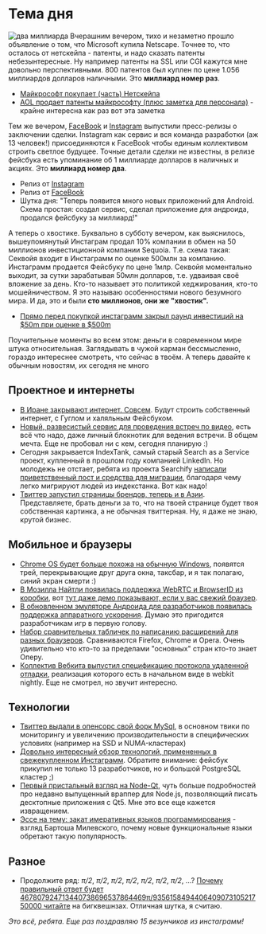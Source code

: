 # Тема дня

![два миллиарда](/images/posts/2bdollars.jpg)
Вчерашним вечером, тихо и незаметно прошло объявление о том, что Microsoft купила Netscape. Точнее то, что осталось от нетскейпа - патенты, и надо сказать патенты небезынтересные. Ну например патенты на SSL или CGI кажутся мне довольно перспективными.  800 патентов был куплен по цене 1.056 миллиардов долларов наличными. Это **миллиард номер раз**.

* [Майкрософт покупает (часть) Нетскейпа](http://allthingsd.com/20120409/attention-marc-andreessen-microsoft-just-bought-part-of-netscape/)
* [AOL продает патенты майкрософту (плюс заметка для персонала)](http://techcrunch.com/2012/04/09/aol-sells-800-patents-for-1-billion-to-microsoft-memo-to-staff/) - крайне интересна как раз вот эта заметка

Тем же вечером, [FaceBook](https://www.facebook.com/zuck/posts/10100318398827991) и [Instagram](http://blog.instagram.com/post/20785013897/instagram-facebook) выпустили пресс-релизы о заключении сделки. Instagram как сервис и вся команда разработки (аж 13 человек!) присоединяются к FaceBook чтобы единым коллективом строить светлое будущее. Точные детали сделки не известны, в релизе фейсбука есть упоминание об 1 миллиарде долларов в наличных и акциях. Это **миллиард номер два**.

* Релиз от [Instagram](http://blog.instagram.com/post/20785013897/instagram-facebook)
* Релиз от [FaceBook](https://www.facebook.com/zuck/posts/10100318398827991)
* Шутка дня: "Теперь появится много новых приложений для Android. Схема простая: создал сервис, сделал приложение для андроида, продался фейсбуку за миллиард!"

А теперь о хвостике. Буквально в субботу вечером, как выяснилось, вышеупомянутый Инстаграм продал 10% компании в обмен на 50 миллионов инвестиционной компании Sequoia. Т.е. схема такая: Секвойя входит в Инстаграмм по оценке 500млн за компанию. Инстаграмм продается Фейсбуку по цене 1млр. Секвойя моментально выходит, за сутки зарабатывая 50млн долларов, т.е. удваивая своё вложение за день. Кто-то называет это политикой хеджирования, кто-то мошейничеством. Я это называю особенностями нового безумного мира. И да, это и были **сто миллионов, они же "хвостик".**

* [Прямо перед покупкой инстаграмм закрыл раунд инвестиций на $50m при оценке в $500m](http://techcrunch.com/2012/04/09/right-before-acquisition-instagram-closed-50m-at-a-500m-valuation-from-sequoia-thrive-greylock-and-benchmark/)

Поучительные моменты во всем этом: деньги в современном мире штука относительная. Заглядывать в чужой карман бессмысленно, гораздо интереснее смотреть, что сейчас в твоём. А теперь давайте к обычным новостям, их сегодня не много

## Проектное и интернеты
* [В Иране закрывают интернет. Совсем](http://img.ibtimes.com/www/articles/20120409/325415_iran-internet-intranet-censorhip-freedom-tehran-google.htm). Будут строить собственный интернет, с Гуглом и халяльным Фейсбуком.
* [Новый, развесистый сервис для проведения встреч по видео](http://meetings.io/), есть всё что надо, даже личный блокнотик для ведения встречи. В общем мечта. Еще не пробовал ни с кем, сегодня планирую :)
* Сегодня закрывается IndexTank, самый старый Search as a Service проект, купленный в прошлом году компанией LinkedIn. Но молодежь не отстает, ребята из проекта Searchify [написали приветственный пост и средства для миграции](http://blog.searchify.com/2012/04/indextank-closes-24-hours-searchify-has-your-back/), благодаря чему легко мигрируют людей из индекстанка. Вот как надо!
* [Твиттер запустил страницы брендов, теперь и в Азии](http://thenextweb.com/asia/2012/04/09/twitter-introduces-brand-pages-in-japan-a-first-for-asia/). Представляете, брать деньги за то, что на твоей странице будет твоя собственная картинка, а не обычная твиттерная. Ну, я даже не знаю, крутой бизнес.

## Мобильное и браузеры
* [Chrome OS будет больше похожа на обычную Windows](http://techcrunch.com/2012/04/09/googles-chrome-os-will-soon-look-more-like-windows-than-a-browser/), появятся трей, перекрывающие друг друга окна, таксбар, и я так полагаю, синий экран смерти :)
* [В Мозилла Найтли появилась поддержка WebRTC и BrowserID из коробки](http://techcrunch.com/2012/04/09/future-versions-of-firefox-could-feature-built-in-video-chat/), вот [тут даже демо показывают, если у вас свежий браузер](http://hacks.mozilla.org/2012/04/webrtc-efforts-underway-at-mozilla/).
* [В обновленном эмуляторе Андроида для разработчиков появилась поддержка аппаратного ускорения](http://android-developers.blogspot.com/2012/04/faster-emulator-with-better-hardware.html). Думаю это пригодится разработчикам игр в первую голову.
* [Набор сравнительных табличек по написанию расширений для разных браузеров](http://blog.nparashuram.com/2011/10/writing-browser-extensions-comparing.html). Сравниваются Firefox, Chrome и Opera. Очень удивительно что кто-то за пределами "основных" стран кто-то знает Оперу.
* [Коллектив Вебкита выпустил спецификацию протокола удаленной отладки](http://www.webkit.org/blog/1875/announcing-remote-debugging-protocol-v1-0/), реализация которого есть в начальном виде в webkit nightly. Еще не смотрел, но звучит интересно.

## Технологии
* [Твиттер выдали в опенсорс свой форк MySql](http://engineering.twitter.com/2012/04/mysql-at-twitter.html), в основном твики по мониторингу и увеличению производительности в специфических условиях (например на SSD и NUMA-кластерах)
* [Довольно интересный обзор технологий, примененных в свежекупленном Инстаграмм](http://highscalability.com/blog/2012/4/9/the-instagram-architecture-facebook-bought-for-a-cool-billio.html). Обратите внимание: фейсбук прикупил не только 13 разработчиков, но и большой PostgreSQL кластер ;)
* [Первый пристальный взгляд на Node-Qt](http://arstechnica.com/business/news/2012/04/an-in-depth-look-at-qt-5-making-javascript-a-first-class-citizen-for-native-cross-platform-developme.ars), чуть больше подробностей про недавно выпущенный враппер для Node.js, позволяющий писать десктопные приложения с Qt5.  Мне это все еще кажется извращением.
* [Эссе на тему: закат имеративных языков программирования](http://fpcomplete.com/the-downfall-of-imperative-programming/) - взгляд Бартоша Милевского, почему новые функциональные языки обретают такую популярность.

## Разное
* Продолжите ряд: *π/2*, *π/2*, *π/2*, *π/2*, *π/2*, *π/2*, *π/2*, …? [Почему правильный ответ будет 467807924713440738696537864469π/935615849440640907310521750000 читайте](http://www.thebigquestions.com/2012/03/26/loose-ends/) на бигквешнзах. Отличная шутка, я считаю.

*Это всё, ребята. Еще раз поздравляю 15 везунчиков из инстаграмм!*